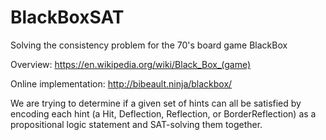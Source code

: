 # BlackBoxSAT
Solving the consistency problem for the 70's board game BlackBox

Overview: https://en.wikipedia.org/wiki/Black_Box_(game)

Online implementation: http://bibeault.ninja/blackbox/ 

We are trying to determine if a given set of hints can all be satisfied by encoding each hint (a Hit, Deflection, Reflection, or BorderReflection) 
as a propositional logic statement and SAT-solving them together. 
